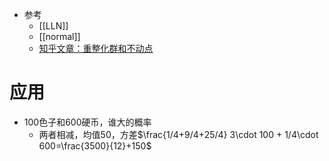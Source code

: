 - 参考
  - [[LLN]]
  - [[normal]]
  - [知乎文章：重整化群和不动点](https://www.zhihu.com/question/571460160/answer/3135590699)
# 应用
- 100色子和600硬币，谁大的概率
  - 两者相减，均值$50$，方差$\frac{1/4+9/4+25/4} 3\cdot 100 + 1/4\cdot 600=\frac{3500}{12}+150$